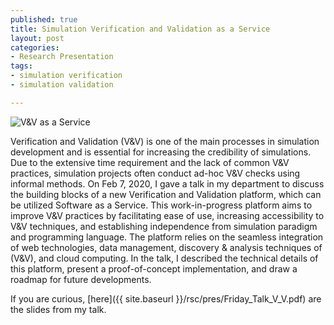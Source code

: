 ```yaml
--- 
published: true
title: Simulation Verification and Validation as a Service
layout: post
categories: 
- Research Presentation
tags:
- simulation verification
- simulation validation

---
```


<img src="{{ site.baseurl }}/images/posts/20200221_v_v_service.png" alt="V&V as a Service" />


Verification and Validation (V&amp;V) is one of the main processes in simulation development and is essential for increasing the credibility of simulations. Due to the extensive time requirement and the lack of common V&amp;V practices, simulation projects often conduct ad-hoc V&amp;V checks using informal methods. On Feb 7, 2020, I gave a talk in my department to discuss the building blocks of a new Verification and Validation platform, which can be utilized Software as a Service. This work-in-progress platform aims to improve V&V practices by facilitating ease of use, increasing accessibility to V&V techniques, and establishing independence from simulation paradigm and programming language. The platform relies on the seamless integration of web technologies, data management, discovery & analysis techniques of (V&amp;V), and cloud computing. In the talk, I described the technical details of this platform, present a proof-of-concept implementation, and draw a roadmap for future developments. 


 If you are curious, [here]({{ site.baseurl }}/rsc/pres/Friday_Talk_V_V.pdf) are the slides from my talk.